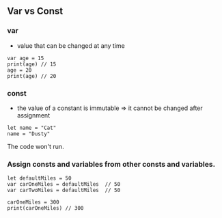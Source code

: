 ## Var vs Const

### var
- value that can be changed at any time

```
var age = 15
print(age) // 15
age = 20 
print(age) // 20
```

### const 
- the value of a constant is immutable => it cannot be changed after assignment

```
let name = "Cat"
name = "Dusty" 
```

The code won't run.


### Assign consts and variables from other consts and variables. 

```
let defaultMiles = 50
var carOneMiles = defaultMiles  // 50
var carTwoMiles = defaultMiles  // 50

carOneMiles = 300
print(carOneMiles) // 300
```